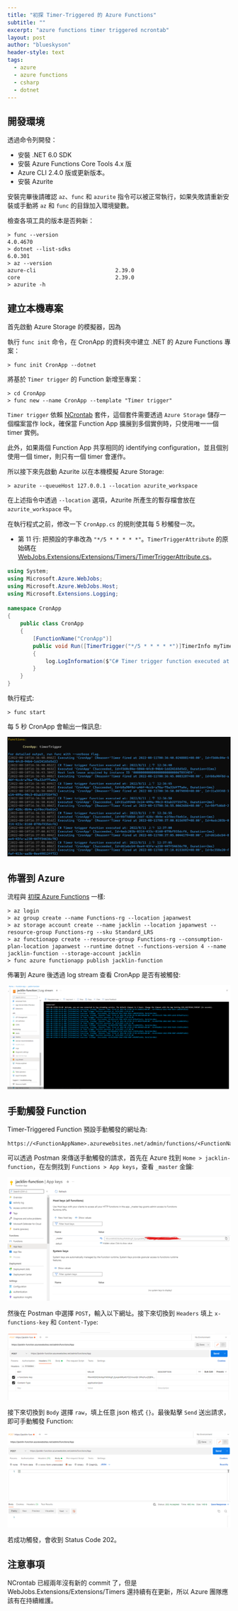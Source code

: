 ```yaml
---
title: "初探 Timer-Triggered 的 Azure Functions"
subtitle: ""
excerpt: "azure functions timer triggered ncrontab"
layout: post
author: "blueskyson"
header-style: text
tags:
  - azure
  - azure functions
  - csharp
  - dotnet
---
```


## 開發環境

透過命令列開發：

- 安裝 .NET 6.0 SDK
- 安裝 Azure Functions Core Tools 4.x 版
- Azure CLI 2.4.0 版或更新版本。
- 安裝 Azurite

安裝完畢後請確認 `az`、`func` 和 `azurite` 指令可以被正常執行，如果失敗請重新安裝或手動將 `az` 和 `func` 的目錄加入環境變數。

檢查各項工具的版本是否夠新：

```non
> func --version
4.0.4670
> dotnet --list-sdks
6.0.301
> az --version
azure-cli                         2.39.0
core                              2.39.0
> azurite -h
```

## 建立本機專案

首先啟動 Azure Storage 的模擬器，因為 

執行 `func init` 命令，在 CronApp 的資料夾中建立 .NET 的 Azure Functions 專案：

```non
> func init CronApp --dotnet
```

將基於 `Timer trigger` 的 Function 新增至專案：

```non
> cd CronApp
> func new --name CronApp --template "Timer trigger"
```

`Timer trigger` 依賴 [NCrontab](https://github.com/atifaziz/NCrontab) 套件，這個套件需要透過 `Azure Storage` 儲存一個檔案當作 lock，確保當 Function App 擴展到多個實例時，只使用唯一一個 timer 實例。

此外，如果兩個 Function App 共享相同的 identifying configuration，並且個別使用一個 timer，則只有一個 timer 會運作。

所以接下來先啟動 Azurite 以在本機模擬 Azure Storage:

```non
> azurite --queueHost 127.0.0.1 --location azurite_workspace
```

在上述指令中透過 `--location` 選項，Azurite 所產生的暫存檔會放在 `azurite_workspace` 中。

在執行程式之前，修改一下 `CronApp.cs` 的規則使其每 5 秒觸發一次。
- 第 11 行: 把預設的字串改為 `"*/5 * * * * *"`。`TimerTriggerAttribute` 的原始碼在 [WebJobs.Extensions/Extensions/Timers/TimerTriggerAttribute.cs](https://github.com/Azure/azure-webjobs-sdk-extensions/blob/dev/src/WebJobs.Extensions/Extensions/Timers/TimerTriggerAttribute.cs)。

```csharp
using System;
using Microsoft.Azure.WebJobs;
using Microsoft.Azure.WebJobs.Host;
using Microsoft.Extensions.Logging;

namespace CronApp
{
    public class CronApp
    {
        [FunctionName("CronApp")]
        public void Run([TimerTrigger("*/5 * * * * *")]TimerInfo myTimer, ILogger log)
        {
            log.LogInformation($"C# Timer trigger function executed at: {DateTime.Now}");
        }
    }
}
```

執行程式:

```non
> func start
```

每 5 秒 CronApp 會輸出一條訊息:

![](https://raw.githubusercontent.com/blueskyson/image-host/master/2022/timer-trigger1.png)

## 佈署到 Azure

流程與 [初探 Azure Functions](https://blueskyson.github.io/2022/08/10/azure-functions-get-started/) 一樣:

```non
> az login
> az group create --name Functions-rg --location japanwest
> az storage account create --name jacklin --location japanwest --resource-group Functions-rg --sku Standard_LRS
> az functionapp create --resource-group Functions-rg --consumption-plan-location japanwest --runtime dotnet --functions-version 4 --name jacklin-function --storage-account jacklin
> func azure functionapp publish jacklin-function
```

佈署到 Azure 後透過 log stream 查看 CronApp 是否有被觸發:

![](https://raw.githubusercontent.com/blueskyson/image-host/master/2022/timer-trigger2.png)

## 手動觸發 Function


Timer-Triggered Function 預設手動觸發的網址為:

```non
https://<FunctionAppName>.azurewebsites.net/admin/functions/<FunctionName>
```

可以透過 Postman 來傳送手動觸發的請求，首先在 Azure 找到 `Home > jacklin-function`，在左側找到 `Functions > App keys`，查看 `_master` 金鑰:

![](https://raw.githubusercontent.com/blueskyson/image-host/master/2022/timer-trigger3.png)

然後在 Postman 中選擇 `POST`，輸入以下網址。接下來切換到 `Headers` 填上 `x-functions-key` 和 `Content-Type`:

![](https://raw.githubusercontent.com/blueskyson/image-host/master/2022/timer-trigger4.png)

接下來切換到 `Body` 選擇 `raw`，填上任意 json 格式 `{}`。最後點擊 `Send` 送出請求，即可手動觸發 Function:

![](https://raw.githubusercontent.com/blueskyson/image-host/master/2022/timer-trigger5.png)

若成功觸發，會收到 Status Code 202。

## 注意事項

NCrontab 已經兩年沒有新的 commit 了，但是 WebJobs.Extensions/Extensions/Timers 還持續有在更新，所以 Azure 團隊應該有在持續維護。